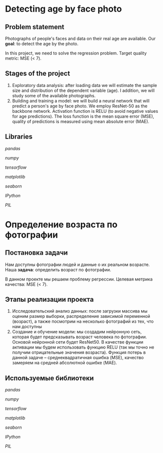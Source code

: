 # Detecting age by face photo

## Problem statement

Photographs of people's faces and data on their real age are available. Our **goal**: to detect the age by the photo. 

In this project, we need to solve the regression problem. Target quality metric: MSE (< 7).

## Stages of the project

1. Exploratory data analysis: after loading data we will estimate the sample size and distribution of the dependent variable (age). I addition, we will study some of the available photographs.
2. Building and training a model: we will build a neural network that will predict a person's age by face photo. We employ ResNet-50 as the backbone network. Activation function is RELU (to avoid negative values for age predictions). The loss function is the mean square error (MSE), quality of predictions is measured using mean absolute error (MAE).

## Libraries

*pandas*

*numpy*

*tensorflow*

*matplotlib*

*seaborn*

*IPython*

*PIL*

# Определение возраста по фотографии

## Постановка задачи

Нам доступны фотографии людей и данные о их реальном возрасте. Наша **задача**: определить возраст по фотографии. 

В данном проекте мы решаем проблему регрессии. Целевая метрика качества: MSE (< 7).

## Этапы реализации проекта

1. Исследовательский анализ данных: после загрузки массива мы оценим размер выборки, распределение зависимой переменной (возраст), а также посмотрим на несколько фотографий из тех, что нам доступны
2. Создание и обучение модели: мы создадим нейронную сеть, которая будет предсказывать возраст человека по фотографии. Основой нейронной сети будет ResNet50. В качестве функции активации мы будем использовать функцию RELU (так мы точно не получим отрицательные значения возраста). Функция потерь в данной задаче – среднеквадратичная ошибка (MSE), качество замеряем на средней абсолютной ошибке (MAE).

## Используемые библиотеки

*pandas*

*numpy*

*tensorflow*

*matplotlib*

*seaborn*

*IPython*

*PIL*